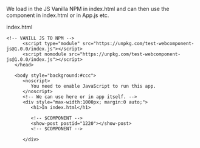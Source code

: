 We load in the JS Vanilla NPM in index.html and can then use the component in index.html or in App.js etc.

index.html

```
<!-- VANILL JS TO NPM -->
      <script type="module" src="https://unpkg.com/test-webcomponent-js@1.0.0/index.js"></script>
      <script nomodule src="https://unpkg.com/test-webcomponent-js@1.0.0/index.js"></script>
   </head>

   <body style="background:#ccc">
      <noscript>
         You need to enable JavaScript to run this app.
      </noscript>
      <!-- We can use here or in app itself. -->
      <div style="max-width:1000px; margin:0 auto;">
         <h1>In index.html</h1>

         <!-- $COMPONENT -->
         <show-post postid="1220"></show-post>
         <!-- $COMPONENT -->

      </div>
```
